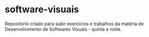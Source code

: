 # software-visuais

Repositório criado para subir exercícios e trabalhos da matéria de Desenvolvimento de Softwares Visuais - quinta a noite.
